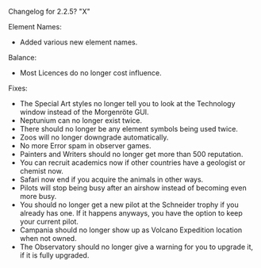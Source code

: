 Changelog for 2.2.5? "X"

Element Names:
- Added various new element names.

Balance:
- Most Licences do no longer cost influence.

Fixes:
- The Special Art styles no longer tell you to look at the Technology window instead of the Morgenröte GUI.
- Neptunium can no longer exist twice.
- There should no longer be any element symbols being used twice.
- Zoos will no longer downgrade automatically.
- No more Error spam in observer games.
- Painters and Writers should no longer get more than 500 reputation.
- You can recruit academics now if other countries have a geologist or chemist now.
- Safari now end if you acquire the animals in other ways.
- Pilots will stop being busy after an airshow instead of becoming even more busy.
- You should no longer get a new pilot at the Schneider trophy if you already has one. If it happens anyways, you have the option to keep your current pilot.
- Campania should no longer show up as Volcano Expedition location when not owned.
- The Observatory should no longer give a warning for you to upgrade it, if it is fully upgraded.